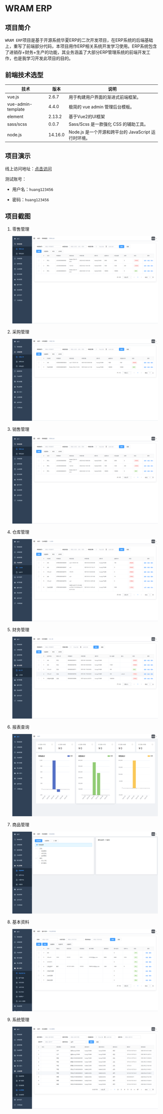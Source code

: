 # WRAM ERP

## 项目简介

​	`WRAM ERP`项目是基于开源系统华夏ERP的二次开发项目，在ERP系统的后端基础上，重写了前端部分代码，本项目用作ERP相关系统开发学习使用。ERP系统包含了进销存+财务+生产的功能，其业务涵盖了大部分ERP管理系统的前端开发工作，也是我学习开发此项目的目的。

## 前端技术选型

| 技术               | 版本    | 说明                                                 |
| ------------------ | ------- | ---------------------------------------------------- |
| vue.js             | 2.6.7   | 用于构建用户界面的渐进式前端框架。                   |
| vue-admin-template | 4.4.0   | 极简的 vue admin 管理后台模板。                      |
| element            | 2.13.2  | 基于Vue2的UI框架                                     |
| sass/scss          | 0.0.7   | Sass/Scss 是一款强化 CSS 的辅助工具。                |
| node.js            | 14.16.0 | Node.js 是一个开源和跨平台的 JavaScript 运行时环境。 |

## 项目演示

线上访问地址：[点击访问](http://81.71.88.2:3000/)

测试账号：

- 用户名：`huang123456`

- 密码：`huang123456`

## 项目截图

1. 零售管理

   ![零售管理](images/零售管理.png)

2. 采购管理

   ![采购管理](images/采购管理.png)

3. 销售管理

   ![零售管理](images/零售管理-1659166539195.png)

4. 仓库管理

   ![仓库管理](images/仓库管理.png)

5. 财务管理

   ![财务管理](images/财务管理.png)

6. 报表查询

   ![报表](images/报表.png)

7. 商品管理

   ![商品管理](images/商品管理.png)

8. 基本资料

   ![基本资料管理](images/基本资料管理.png)

9. 系统管理

   ![系统管理](images/系统管理.png)